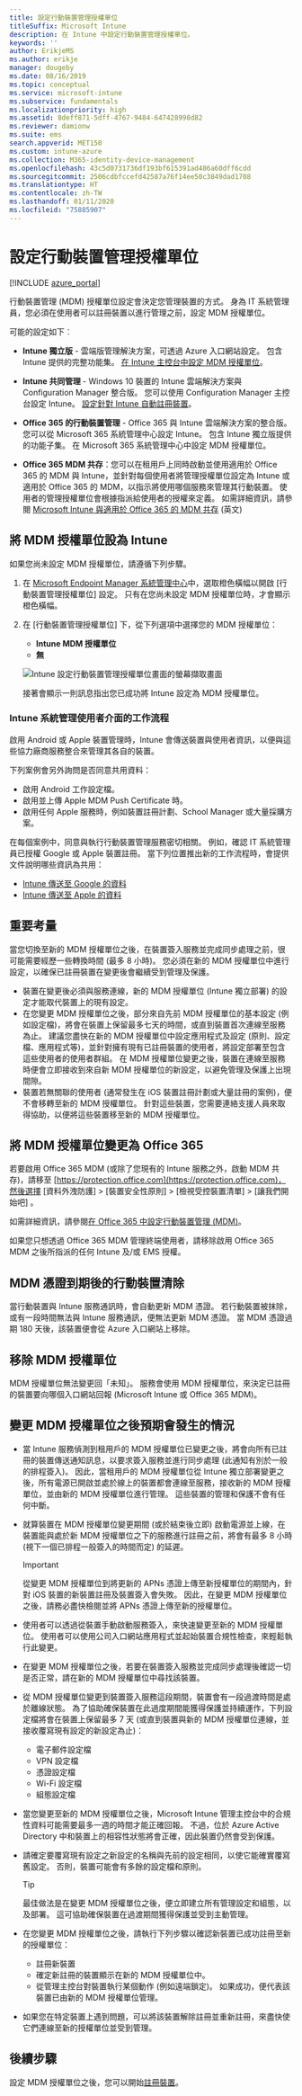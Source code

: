 ```yaml
---
title: 設定行動裝置管理授權單位
titleSuffix: Microsoft Intune
description: 在 Intune 中設定行動裝置管理授權單位。
keywords: ''
author: ErikjeMS
ms.author: erikje
manager: dougeby
ms.date: 08/16/2019
ms.topic: conceptual
ms.service: microsoft-intune
ms.subservice: fundamentals
ms.localizationpriority: high
ms.assetid: 8deff871-5dff-4767-9484-647428998d82
ms.reviewer: damionw
ms.suite: ems
search.appverid: MET150
ms.custom: intune-azure
ms.collection: M365-identity-device-management
ms.openlocfilehash: 43c5d0731736df193bf615391ad486a60dff6cdd
ms.sourcegitcommit: 2506cdbfccefd42587a76f14ee50c3849dad1708
ms.translationtype: HT
ms.contentlocale: zh-TW
ms.lasthandoff: 01/11/2020
ms.locfileid: "75885907"
---
```

# <a name="set-the-mobile-device-management-authority"></a>設定行動裝置管理授權單位

[!INCLUDE [azure_portal](../includes/azure_portal.md)]

行動裝置管理 (MDM) 授權單位設定會決定您管理裝置的方式。 身為 IT 系統管理員，您必須在使用者可以註冊裝置以進行管理之前，設定 MDM 授權單位。

可能的設定如下︰

- **Intune 獨立版** - 雲端版管理解決方案，可透過 Azure 入口網站設定。 包含 Intune 提供的完整功能集。 [在 Intune 主控台中設定 MDM 授權單位](#set-mdm-authority-to-intune)。

- **Intune 共同管理** - Windows 10 裝置的 Intune 雲端解決方案與 Configuration Manager 整合版。 您可以使用 Configuration Manager 主控台設定 Intune。 [設定針對 Intune 自動註冊裝置](https://docs.microsoft.com/configmgr/comanage/tutorial-co-manage-clients#configure-auto-enrollment-of-devices-to-intune)。 

- **Office 365 的行動裝置管理** - Office 365 與 Intune 雲端解決方案的整合版。 您可以從 Microsoft 365 系統管理中心設定 Intune。 包含 Intune 獨立版提供的功能子集。 在 Microsoft 365 系統管理中心中設定 MDM 授權單位。

- **Office 365 MDM 共存**：您可以在租用戶上同時啟動並使用適用於 Office 365 的 MDM 與 Intune，並針對每個使用者將管理授權單位設定為 Intune 或適用於 Office 365 的 MDM，以指示將使用哪個服務來管理其行動裝置。 使用者的管理授權單位會根據指派給使用者的授權來定義。 如需詳細資訊，請參閱 [Microsoft Intune 與適用於 Office 365 的 MDM 共存](https://blogs.technet.microsoft.com/configmgrdogs/2016/01/04/microsoft-intune-co-existence-with-mdm-for-office-365) \(英文\)

## <a name="set-mdm-authority-to-intune"></a>將 MDM 授權單位設為 Intune

如果您尚未設定 MDM 授權單位，請遵循下列步驟。

1. 在 [Microsoft Endpoint Manager 系統管理中心](https://go.microsoft.com/fwlink/?linkid=2109431)中，選取橙色橫幅以開啟 [行動裝置管理授權單位]  設定。 只有在您尚未設定 MDM 授權單位時，才會顯示橙色橫幅。
2. 在 [行動裝置管理授權單位]  下，從下列選項中選擇您的 MDM 授權單位：
   - **Intune MDM 授權單位**
   - **無**

   ![Intune 設定行動裝置管理授權單位畫面的螢幕擷取畫面](./media/mdm-authority-set/set-mdm-auth.png)

   接著會顯示一則訊息指出您已成功將 Intune 設定為 MDM 授權單位。

### <a name="workflow-of-intune-administration-ui"></a>Intune 系統管理使用者介面的工作流程
啟用 Android 或 Apple 裝置管理時，Intune 會傳送裝置與使用者資訊，以便與這些協力廠商服務整合來管理其各自的裝置。

下列案例會另外詢問是否同意共用資料：
- 啟用 Android 工作設定檔。
- 啟用並上傳 Apple MDM Push Certificate 時。
- 啟用任何 Apple 服務時，例如裝置註冊計劃、School Manager 或大量採購方案。

在每個案例中，同意與執行行動裝置管理服務密切相關。 例如，確認 IT 系統管理員已授權 Google 或 Apple 裝置註冊。 當下列位置推出新的工作流程時，會提供文件說明哪些資訊為共用：
- [Intune 傳送至 Google 的資料](https://aka.ms/Data-intune-sends-to-google)
- [Intune 傳送至 Apple 的資料](https://aka.ms/data-intune-sends-to-apple)

## <a name="key-considerations"></a>重要考量
當您切換至新的 MDM 授權單位之後，在裝置簽入服務並完成同步處理之前，很可能需要經歷一些轉換時間 (最多 8 小時)。 您必須在新的 MDM 授權單位中進行設定，以確保已註冊裝置在變更後會繼續受到管理及保護。 
- 裝置在變更後必須與服務連線，新的 MDM 授權單位 (Intune 獨立部署) 的設定才能取代裝置上的現有設定。
- 在您變更 MDM 授權單位之後，部分來自先前 MDM 授權單位的基本設定 (例如設定檔)，將會在裝置上保留最多七天的時間，或直到裝置首次連線至服務為止。 建議您盡快在新的 MDM 授權單位中設定應用程式及設定 (原則、設定檔、應用程式等)，並針對擁有現有已註冊裝置的使用者，將設定部署至包含這些使用者的使用者群組。 在 MDM 授權單位變更之後，裝置在連線至服務時便會立即接收到來自新 MDM 授權單位的新設定，以避免管理及保護上出現間隙。
- 裝置若無關聯的使用者 (通常發生在 iOS 裝置註冊計劃或大量註冊的案例)，便不會移轉至新的 MDM 授權單位。 針對這些裝置，您需要連絡支援人員來取得協助，以便將這些裝置移至新的 MDM 授權單位。

## <a name="change-mdm-authority-to-office-365"></a>將 MDM 授權單位變更為 Office 365

若要啟用 Office 365 MDM (或除了您現有的 Intune 服務之外，啟動 MDM 共存)，請移至 [https://protection.office.com](https://protection.office.com)，然後選擇 [資料外洩防護]   >  [裝置安全性原則]   >  [檢視受控裝置清單]   >  [讓我們開始吧]  。

如需詳細資訊，請參閱[在 Office 365 中設定行動裝置管理 (MDM)](https://support.office.com/en-us/article/Set-up-Mobile-Device-Management-MDM-in-Office-365-dd892318-bc44-4eb1-af00-9db5430be3cd)。

如果您只想透過 Office 365 MDM 管理終端使用者，請移除啟用 Office 365 MDM 之後所指派的任何 Intune 及/或 EMS 授權。

## <a name="mobile-device-cleanup-after-mdm-certificate-expiration"></a>MDM 憑證到期後的行動裝置清除

當行動裝置與 Intune 服務通訊時，會自動更新 MDM 憑證。 若行動裝置被抹除，或有一段時間無法與 Intune 服務通訊，便無法更新 MDM 憑證。 當 MDM 憑證過期 180 天後，該裝置便會從 Azure 入口網站上移除。

## <a name="remove-mdm-authority"></a>移除 MDM 授權單位

MDM 授權單位無法變更回「未知」。 服務會使用 MDM 授權單位，來決定已註冊的裝置要向哪個入口網站回報 (Microsoft Intune 或 Office 365 MDM)。

## <a name="what-to-expect-after-changing-the-mdm-authority"></a>變更 MDM 授權單位之後預期會發生的情況

- 當 Intune 服務偵測到租用戶的 MDM 授權單位已變更之後，將會向所有已註冊的裝置傳送通知訊息，以要求簽入服務並進行同步處理 (此通知有別於一般的排程簽入)。 因此，當租用戶的 MDM 授權單位從 Intune 獨立部署變更之後，所有電源已開啟並處於線上的裝置都會連線至服務，接收新的 MDM 授權單位，並由新的 MDM 授權單位進行管理。 這些裝置的管理和保護不會有任何中斷。
- 就算裝置在 MDM 授權單位變更期間 (或於結束後立即) 啟動電源並上線，在裝置能與處於新 MDM 授權單位之下的服務進行註冊之前，將會有最多 8 小時 (視下一個已排程一般簽入的時間而定) 的延遲。    

  > [!IMPORTANT]    
  > 從變更 MDM 授權單位到將更新的 APNs 憑證上傳至新授權單位的期間內，針對 iOS 裝置的新裝置註冊及裝置簽入會失敗。 因此，在變更 MDM 授權單位之後，請務必盡快檢閱並將 APNs 憑證上傳至新的授權單位。

- 使用者可以透過從裝置手動啟動服務簽入，來快速變更至新的 MDM 授權單位。 使用者可以使用公司入口網站應用程式並起始裝置合規性檢查，來輕鬆執行此變更。
- 在變更 MDM 授權單位之後，若要在裝置簽入服務並完成同步處理後確認一切是否正常，請在新的 MDM 授權單位中尋找該裝置。
- 從 MDM 授權單位變更到裝置簽入服務這段期間，裝置會有一段過渡時間是處於離線狀態。 為了協助確保裝置在此過度期間能獲得保護並持續運作，下列設定檔將會在裝置上保留最多 7 天 (或直到裝置與新的 MDM 授權單位連線，並接收覆寫現有設定的新設定為止)：
  - 電子郵件設定檔
  - VPN 設定檔
  - 憑證設定檔
  - Wi-Fi 設定檔
  - 組態設定檔
- 當您變更至新的 MDM 授權單位之後，Microsoft Intune 管理主控台中的合規性資料可能需要最多一週的時間才能正確回報。 不過，位於 Azure Active Directory 中和裝置上的相容性狀態將會正確，因此裝置仍然會受到保護。
- 請確定要覆寫現有設定之新設定的名稱與先前的設定相同，以使它能確實覆寫舊設定。 否則，裝置可能會有多餘的設定檔和原則。    

  > [!TIP]    
  > 最佳做法是在變更 MDM 授權單位之後，便立即建立所有管理設定和組態，以及部署。 這可協助確保裝置在過渡期間獲得保護並受到主動管理。

- 在您變更 MDM 授權單位之後，請執行下列步驟以確認新裝置已成功註冊至新的授權單位：   
  - 註冊新裝置
  - 確定新註冊的裝置顯示在新的 MDM 授權單位中。
  - 從管理主控台對裝置執行某個動作 (例如遠端鎖定)。 如果成功，便代表該裝置已由新的 MDM 授權單位管理。
- 如果您在特定裝置上遇到問題，可以將該裝置解除註冊並重新註冊，來盡快使它們連線至新的授權單位並受到管理。

## <a name="next-steps"></a>後續步驟

設定 MDM 授權單位之後，您可以開始[註冊裝置](../enrollment/device-enrollment.md)。
